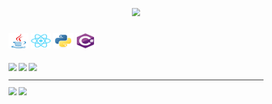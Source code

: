 <p align=center>
  <a href="https://discord.com/users/946921898409857056"><img src="https://lanyard-profile-readme.vercel.app/api/946921898409857056" width=45%></a>
</p>

<div align="center">
  <!-- <img height="180em" src="https://github-readme-stats.vercel.app/api?username=imtwoz&show_icons=true&theme=dark&include_all_commits=true&count_private=true"/> -->
  <!-- <img height="180em" src="https://github-readme-stats.vercel.app/api/top-langs/?username=imtwoz&layout=compact&langs_count=7&theme=dark"/> -->
</div>

<div style="display: inline_block"><br>
  <img align="center" alt="Java" height="30" width="40" src="https://raw.githubusercontent.com/devicons/devicon/1119b9f84c0290e0f0b38982099a2bd027a48bf1/icons/java/java-original.svg">
  <img align="center" alt="React" height="30" width="40" src="https://raw.githubusercontent.com/devicons/devicon/master/icons/react/react-original.svg">
  <img align="center" alt="Python" height="30" width="40" src="https://raw.githubusercontent.com/devicons/devicon/master/icons/python/python-original.svg">
  <img align="center" alt="C#" height="30" width="40" src="https://raw.githubusercontent.com/devicons/devicon/master/icons/csharp/csharp-original.svg">
</div>
  
  ##
 
<div> 
  <a href="https://www.youtube.com/channel/UCFH-tE1zCpy-sPpgjryTKzQ" target="_blank"><img src="https://img.shields.io/badge/YouTube-FF0000?style=for-the-badge&logo=youtube&logoColor=white" target="_blank"></a>
 	<a href="https://www.twitch.tv/justtwoz" target="_blank"><img src="https://img.shields.io/badge/Twitch-9146FF?style=for-the-badge&logo=twitch&logoColor=white" target="_blank"></a>
 <a href="https://discord.gg/M87zG9yEfX" target="_blank"><img src="https://img.shields.io/badge/Discord-7289DA?style=for-the-badge&logo=discord&logoColor=white" target="_blank"></a> 
 
 <!-- ![Snake animation](https://github.com/rafaballerini/rafaballerini/blob/output/github-contribution-grid-snake.svg) -->
 
</div>

---

 <!-- <img height="180em" src="https://github-readme-stats.vercel.app/api?username=itsjaof&theme=midnight-purple&show_icons=true&count_private=true)](https://github.com/imtwoz"/> -->
![](http://github-profile-summary-cards.vercel.app/api/cards/profile-details?username=itsjaof&theme=discord_old_blurple)
![](https://streak-stats.demolab.com/?user=itsjaof&currStreakNum=2FD3EB&fire=pink&sideLabels=F00&theme=dark&date_format=j/n/Y)
